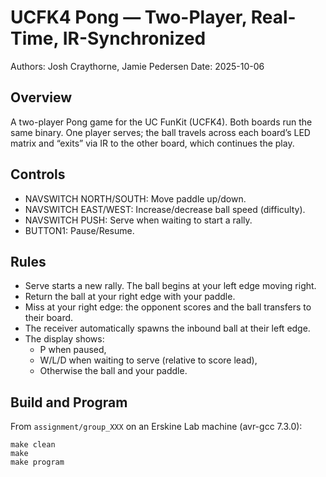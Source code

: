 # UCFK4 Pong — Two-Player, Real-Time, IR-Synchronized

Authors: Josh Craythorne, Jamie Pedersen
Date: 2025-10-06

## Overview
A two-player Pong game for the UC FunKit (UCFK4). Both boards run the same binary. One player serves; the ball travels across each board’s LED matrix and “exits” via IR to the other board, which continues the play.

## Controls
- NAVSWITCH NORTH/SOUTH: Move paddle up/down.
- NAVSWITCH EAST/WEST: Increase/decrease ball speed (difficulty).
- NAVSWITCH PUSH: Serve when waiting to start a rally.
- BUTTON1: Pause/Resume.

## Rules
- Serve starts a new rally. The ball begins at your left edge moving right.
- Return the ball at your right edge with your paddle.
- Miss at your right edge: the opponent scores and the ball transfers to their board.
- The receiver automatically spawns the inbound ball at their left edge.
- The display shows:
  - P when paused,
  - W/L/D when waiting to serve (relative to score lead),
  - Otherwise the ball and your paddle.

## Build and Program
From `assignment/group_XXX` on an Erskine Lab machine (avr-gcc 7.3.0):
```
make clean
make
make program
```